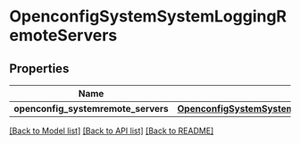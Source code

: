 # OpenconfigSystemSystemLoggingRemoteServers

## Properties
Name | Type | Description | Notes
------------ | ------------- | ------------- | -------------
**openconfig_systemremote_servers** | [**OpenconfigSystemSystemOpenconfigsystemsystemLoggingRemoteservers**](OpenconfigSystemSystemOpenconfigsystemsystemLoggingRemoteservers.md) |  | [optional] 

[[Back to Model list]](../README.md#documentation-for-models) [[Back to API list]](../README.md#documentation-for-api-endpoints) [[Back to README]](../README.md)


